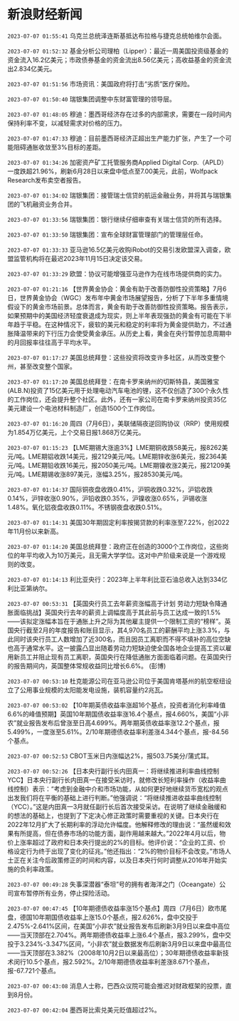 # 新浪财经新闻
`2023-07-07 01:55:41` 乌克兰总统泽连斯基抵达布拉格与捷克总统帕维尔会面。

`2023-07-07 01:52:32` 基金分析公司理柏（Lipper）：最近一周美国投资级基金的资金流入16.2亿美元；市政债券基金的资金流出8.56亿美元；高收益基金的资金流出2.834亿美元。

`2023-07-07 01:51:56` 市场资讯：美国政府将打击“劣质”医疗保险。

`2023-07-07 01:50:40` 瑞银集团调整中东财富管理的领导层。

`2023-07-07 01:48:05` 穆迪：墨西哥经济存在过多的内部需求，需要在一段时间内保持利率不变，以减轻需求对价格的压力。

`2023-07-07 01:47:33` 穆迪：目前墨西哥经济正超出生产能力扩张，产生了一个可能阻碍通胀收敛至3%目标的差距。

`2023-07-07 01:34:26` 加密资产矿工托管服务商Applied Digital Corp.（APLD）一度跌超21.96%，刷新6月28日以来盘中低点至7.00美元，此前，Wolfpack Research发布卖空者报告。

`2023-07-07 01:34:02` 瑞银集团：接管瑞士信贷的航运金融业务，并将其与瑞银集团的飞机融资业务合并。

`2023-07-07 01:33:56` 瑞银集团：银行继续仔细审查有关瑞士信贷的所有选择。

`2023-07-07 01:33:50` 瑞银集团：宣布全球财富管理部门的管理层任命。

`2023-07-07 01:33:33` 亚马逊16.5亿美元收购iRobot的交易引发欧盟深入调查，欧盟监管机构将在最迟2023年11月15日决定该交易。

`2023-07-07 01:33:29` 欧盟：协议可能增强亚马逊作为在线市场提供商的实力。

`2023-07-07 01:21:16` 【世界黄金协会：黄金有助于改善防御性投资策略】7月6日，世界黄金协会（WGC）发布年中黄金市场展望报告，分析了下半年多重情境假设下的黄金市场前景。总体而言，黄金有助于改善防御性投资策略。报告表示，如果预期中的美国经济轻度衰退成为现实，则上半年表现强劲的黄金有可能在下半年趋于平稳。在这种情况下，疲软的美元和稳定的利率将为黄金提供助力，不过通胀降温带来的下行压力会使受黄金承压。从历史上看，黄金在央行暂停加息周期中的月回报率往往高于平均水平。

`2023-07-07 01:17:27` 美国总统拜登：这些投资将改变许多社区，从而改变整个州，甚至改变整个国家。

`2023-07-07 01:17:20` 美国总统拜登：在南卡罗来纳州的切斯特县，美国雅宝(ALB.N)投资了15亿美元用于处理电动汽车电池的锂，这不仅创造了300个永久性的工作岗位，还会提升整个社区。此外，还有一家公司在南卡罗来纳州投资35亿美元建设一个电池材料制造厂，创造1500个工作岗位。

`2023-07-07 01:16:20` 周四（7月6日），美联储隔夜逆回购协议（RRP）使用规模为1.854万亿美元，上个交易日报1.868万亿美元。

`2023-07-07 01:15:23` 【LME期锡大涨逾3%】LME期铜收跌58美元，报8262美元/吨。LME期铝收跌14美元，报2129美元/吨。LME期锌收涨6美元，报2364美元/吨。LME期铅收跌16美元，报2050美元/吨。LME期镍收涨2美元，报21209美元/吨。LME期锡收涨897美元，涨幅3.25%，报28530美元/吨。

`2023-07-07 01:14:37` 国际铜夜盘收跌0.41%，沪铜收跌0.32%，沪铝收跌0.14%，沪锌收涨0.90%，沪铅收跌0.35%，沪镍收涨0.65%，沪锡收涨1.48%。氧化铝夜盘收跌0.11%。不锈钢夜盘收跌0.51%。

`2023-07-07 01:14:31` 美国30年期固定利率按揭贷款的利率涨至7.22%，创2022年11月份以来新高。

`2023-07-07 01:14:20` 美国总统拜登：政府正在创造的3000个工作岗位，这些岗位的年平均收入为10万美元，且无需大学学位。这对中产阶级来说是一个游戏规则的改变。

`2023-07-07 01:14:13` 利比亚央行：2023年上半年利比亚石油总收入达到334亿利比亚第纳尔。

`2023-07-07 00:53:31` 【英国央行员工去年薪资涨幅高于计划 劳动力短缺令降通胀面临挑战】英国央行去年的薪资上调幅度高于其此前与员工达成一致的1.5%——该拟定涨幅本旨在于通胀上升之际为其他雇主提供一个限制工资的“榜样”。英国央行截至2月的年度报告和账目显示，其4,970名员工的薪酬平均上涨3.3%，与此同时该央行员工人数增加了近300名，而且因员工离职而不得不填补的高位空缺也高于通常水平。这一披露凸显出随着劳动力短缺迫使全国各地企业提高工资以雇用新员工并阻止现有员工离职，英国央行在降低通胀方面面临着问题。在英国央行的报告期间内，英国整体常规收益同比增长6.6%。 (彭博)

`2023-07-07 00:53:10` 杜克能源公司在亚马逊公司位于美国肯塔基州的航空枢纽设立了公用事业规模的太阳能发电设施，装机容量约2兆瓦。

`2023-07-07 00:53:02` 【10年期英债收益率涨超16个基点，投资者消化利率峰值6.6%的峰值预期】英国10年期国债收益率涨16.4个基点，报4.660%，美国“小非农”就业报告发布后曾涨至日高4.699%。两年期英债收益率涨12.2个基点，报5.499%，一度涨至5.61%。2/10年期德债收益率利差涨4.344个基点，报-84.56个基点。

`2023-07-07 00:52:53` CBOT玉米日内涨幅达2%，报503.75美分/蒲式耳。

`2023-07-07 00:52:26` 【日本央行副行长内田真一：将继续推进利率曲线控制YCC】日本央行副行长内田真一在接受采访时，就修改长短利率操作（收益率曲线控制）表示：“考虑到金融中介和市场功能，从如何更好地继续货币宽松的观点出发我们将在平衡的基础上进行判断。”他强调说：“将继续推进收益率曲线控制（YCC）。”这是内田真一3月就任副行长后首次接受采访。在说明了继续金融缓和的想法的基础上，也提到了下定决心修正政策时需要重视的关键。日本央行在2022年12月扩大了长期利率的浮动允许幅度。他解释修改的理由说：“虽然缓和效果有所提高，但在债券市场的功能方面，副作用越来越大。”2022年4月以后，物价上涨率超过了政府和日本央行提出的2%的目标。他评价说：“企业的工资、价格设定行为终于出现了变化的征兆。”他还指出：“2%的物价目标不会改变。”市场人士正在关注今后政策修正的时间和内容，以及日本央行何时调整从2016年开始实施的负利率政策。

`2023-07-07 00:49:28` 失事深潜器“泰坦”号的拥有者海洋之门（Oceangate）公司宣布暂停所有业务，停止探险活动。

`2023-07-07 00:47:45` 【10年期德债收益率涨15个基点】周四（7月6日）欧市尾盘，德国10年期国债收益率上涨15.0个基点，报2.626%，盘中交投于2.475%-2.641%区间，在美国“小非农”就业报告发布后刷新3月9日以来盘中高位——当天顶部在2.704%。两年期德债收益率上涨6.4个基点，报3.299%，盘中交投于3.234%-3.347%区间，“小非农”就业数据发布后刷新3月9日以来盘中最高位——当天顶部在3.382%（2008年10月2日以来最高位）；30年期德债收益率新技术闵行10.5个基点，报2.592%。2/10年期德债收益率利差涨8.671个基点，报-67.721个基点。

`2023-07-07 00:43:08` 消息人士称，巴西众议院可能会推迟对财政框架的投票，直到8月份。

`2023-07-07 00:42:04` 墨西哥比索兑美元贬值超过2%。

